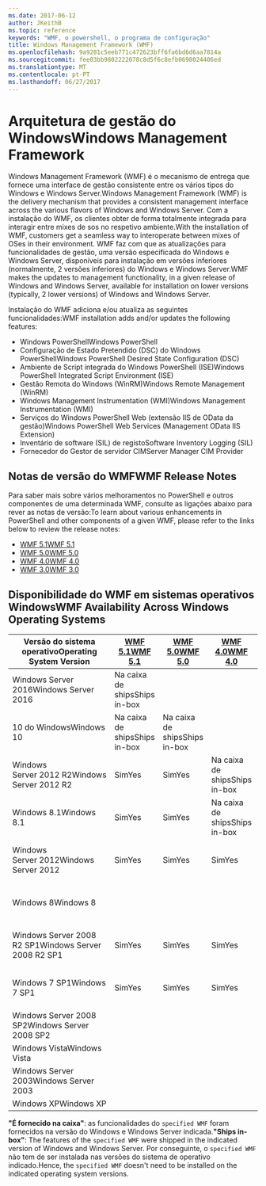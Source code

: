 ```yaml
---
ms.date: 2017-06-12
author: JKeithB
ms.topic: reference
keywords: "WMF, o powershell, o programa de configuração"
title: Windows Management Framework (WMF)
ms.openlocfilehash: 9a9281c5eeb771c472623bff6fa6bd6d6aa7814a
ms.sourcegitcommit: fee03bb9802222078c8d5f6c8efb0698024406ed
ms.translationtype: MT
ms.contentlocale: pt-PT
ms.lasthandoff: 06/27/2017
---
```

# <a name="windows-management-framework"></a><span data-ttu-id="3d750-103">Arquitetura de gestão do Windows</span><span class="sxs-lookup"><span data-stu-id="3d750-103">Windows Management Framework</span></span>

<span data-ttu-id="3d750-104">Windows Management Framework (WMF) é o mecanismo de entrega que fornece uma interface de gestão consistente entre os vários tipos do Windows e Windows Server.</span><span class="sxs-lookup"><span data-stu-id="3d750-104">Windows Management Framework (WMF) is the delivery mechanism that provides a consistent management interface across the various flavors of Windows and Windows Server.</span></span>
<span data-ttu-id="3d750-105">Com a instalação do WMF, os clientes obter de forma totalmente integrada para interagir entre mixes de sos no respetivo ambiente.</span><span class="sxs-lookup"><span data-stu-id="3d750-105">With the installation of WMF, customers get a seamless way to interoperate between mixes of OSes in their environment.</span></span>
<span data-ttu-id="3d750-106">WMF faz com que as atualizações para funcionalidades de gestão, uma versão especificada do Windows e Windows Server, disponíveis para instalação em versões inferiores (normalmente, 2 versões inferiores) do Windows e Windows Server.</span><span class="sxs-lookup"><span data-stu-id="3d750-106">WMF makes the updates to management functionality, in a given release of Windows and Windows Server, available for installation on lower versions (typically, 2 lower versions) of Windows and Windows Server.</span></span>

<span data-ttu-id="3d750-107">Instalação do WMF adiciona e/ou atualiza as seguintes funcionalidades:</span><span class="sxs-lookup"><span data-stu-id="3d750-107">WMF installation adds and/or updates the following features:</span></span>

- <span data-ttu-id="3d750-108">Windows PowerShell</span><span class="sxs-lookup"><span data-stu-id="3d750-108">Windows PowerShell</span></span>
- <span data-ttu-id="3d750-109">Configuração de Estado Pretendido (DSC) do Windows PowerShell</span><span class="sxs-lookup"><span data-stu-id="3d750-109">Windows PowerShell Desired State Configuration (DSC)</span></span>
- <span data-ttu-id="3d750-110">Ambiente de Script integrada do Windows PowerShell (ISE)</span><span class="sxs-lookup"><span data-stu-id="3d750-110">Windows PowerShell Integrated Script Environment (ISE)</span></span>
- <span data-ttu-id="3d750-111">Gestão Remota do Windows (WinRM)</span><span class="sxs-lookup"><span data-stu-id="3d750-111">Windows Remote Management (WinRM)</span></span>
- <span data-ttu-id="3d750-112">Windows Management Instrumentation (WMI)</span><span class="sxs-lookup"><span data-stu-id="3d750-112">Windows Management Instrumentation (WMI)</span></span>
- <span data-ttu-id="3d750-113">Serviços do Windows PowerShell Web (extensão IIS de OData da gestão)</span><span class="sxs-lookup"><span data-stu-id="3d750-113">Windows PowerShell Web Services (Management OData IIS Extension)</span></span>
- <span data-ttu-id="3d750-114">Inventário de software (SIL) de registo</span><span class="sxs-lookup"><span data-stu-id="3d750-114">Software Inventory Logging (SIL)</span></span>
- <span data-ttu-id="3d750-115">Fornecedor do Gestor de servidor CIM</span><span class="sxs-lookup"><span data-stu-id="3d750-115">Server Manager CIM Provider</span></span>

## <a name="wmf-release-notes"></a><span data-ttu-id="3d750-116">Notas de versão do WMF</span><span class="sxs-lookup"><span data-stu-id="3d750-116">WMF Release Notes</span></span>

<span data-ttu-id="3d750-117">Para saber mais sobre vários melhoramentos no PowerShell e outros componentes de uma determinada WMF, consulte as ligações abaixo para rever as notas de versão:</span><span class="sxs-lookup"><span data-stu-id="3d750-117">To learn about various enhancements in PowerShell and other components of a given WMF, please refer to the links below to review the release notes:</span></span>

- [<span data-ttu-id="3d750-118">WMF 5.1</span><span class="sxs-lookup"><span data-stu-id="3d750-118">WMF 5.1</span></span>](5.1/release-notes.md)
- [<span data-ttu-id="3d750-119">WMF 5.0</span><span class="sxs-lookup"><span data-stu-id="3d750-119">WMF 5.0</span></span>](5.0/releasenotes.md)
- [<span data-ttu-id="3d750-120">WMF 4.0</span><span class="sxs-lookup"><span data-stu-id="3d750-120">WMF 4.0</span></span>](https://download.microsoft.com/download/3/D/6/3D61D262-8549-4769-A660-230B67E15B25/Windows%20Management%20Framework%204%200%20Release%20Notes.docx)
- [<span data-ttu-id="3d750-121">WMF 3.0</span><span class="sxs-lookup"><span data-stu-id="3d750-121">WMF 3.0</span></span>](https://download.microsoft.com/download/E/7/6/E76850B8-DA6E-4FF5-8CCE-A24FC513FD16/WMF%203%20Release%20Notes.docx)

## <a name="wmf-availability-across-windows-operating-systems"></a><span data-ttu-id="3d750-122">Disponibilidade do WMF em sistemas operativos Windows</span><span class="sxs-lookup"><span data-stu-id="3d750-122">WMF Availability Across Windows Operating Systems</span></span>

| <span data-ttu-id="3d750-123">Versão do sistema operativo</span><span class="sxs-lookup"><span data-stu-id="3d750-123">Operating System Version</span></span> | [<span data-ttu-id="3d750-124">WMF 5.1</span><span class="sxs-lookup"><span data-stu-id="3d750-124">WMF 5.1</span></span>](https://aka.ms/wmf51download) | [<span data-ttu-id="3d750-125">WMF 5.0</span><span class="sxs-lookup"><span data-stu-id="3d750-125">WMF 5.0</span></span>](https://aka.ms/wmf5download) | [<span data-ttu-id="3d750-126">WMF 4.0</span><span class="sxs-lookup"><span data-stu-id="3d750-126">WMF 4.0</span></span>](https://aka.ms/wmf4download) |  [<span data-ttu-id="3d750-127">WMF 3.0</span><span class="sxs-lookup"><span data-stu-id="3d750-127">WMF 3.0</span></span>](https://aka.ms/wmf3download) | [<span data-ttu-id="3d750-128">WMF 2.0</span><span class="sxs-lookup"><span data-stu-id="3d750-128">WMF 2.0</span></span>](https://aka.ms/wmf2download) |
| ------------------------ | ----------- | ----------- | ----------- | ------------ |  ------------- |
| <span data-ttu-id="3d750-129">Windows Server 2016</span><span class="sxs-lookup"><span data-stu-id="3d750-129">Windows Server 2016</span></span> | <span data-ttu-id="3d750-130">Na caixa de ships</span><span class="sxs-lookup"><span data-stu-id="3d750-130">Ships in-box</span></span> |  |  |  |  |
| <span data-ttu-id="3d750-131">10 do Windows</span><span class="sxs-lookup"><span data-stu-id="3d750-131">Windows 10</span></span> | <span data-ttu-id="3d750-132">Na caixa de ships</span><span class="sxs-lookup"><span data-stu-id="3d750-132">Ships in-box</span></span> | <span data-ttu-id="3d750-133">Na caixa de ships</span><span class="sxs-lookup"><span data-stu-id="3d750-133">Ships in-box</span></span>  | | | |  
| <span data-ttu-id="3d750-134">Windows Server 2012 R2</span><span class="sxs-lookup"><span data-stu-id="3d750-134">Windows Server 2012 R2</span></span>| <span data-ttu-id="3d750-135">Sim</span><span class="sxs-lookup"><span data-stu-id="3d750-135">Yes</span></span> | <span data-ttu-id="3d750-136">Sim</span><span class="sxs-lookup"><span data-stu-id="3d750-136">Yes</span></span> | <span data-ttu-id="3d750-137">Na caixa de ships</span><span class="sxs-lookup"><span data-stu-id="3d750-137">Ships in-box</span></span> |  |  |
| <span data-ttu-id="3d750-138">Windows 8.1</span><span class="sxs-lookup"><span data-stu-id="3d750-138">Windows 8.1</span></span> | <span data-ttu-id="3d750-139">Sim</span><span class="sxs-lookup"><span data-stu-id="3d750-139">Yes</span></span> | <span data-ttu-id="3d750-140">Sim</span><span class="sxs-lookup"><span data-stu-id="3d750-140">Yes</span></span> |  <span data-ttu-id="3d750-141">Na caixa de ships</span><span class="sxs-lookup"><span data-stu-id="3d750-141">Ships in-box</span></span> |  |  |
| <span data-ttu-id="3d750-142">Windows Server 2012</span><span class="sxs-lookup"><span data-stu-id="3d750-142">Windows Server 2012</span></span> | <span data-ttu-id="3d750-143">Sim</span><span class="sxs-lookup"><span data-stu-id="3d750-143">Yes</span></span> | <span data-ttu-id="3d750-144">Sim</span><span class="sxs-lookup"><span data-stu-id="3d750-144">Yes</span></span> | <span data-ttu-id="3d750-145">Sim</span><span class="sxs-lookup"><span data-stu-id="3d750-145">Yes</span></span> |  <span data-ttu-id="3d750-146">Na caixa de ships</span><span class="sxs-lookup"><span data-stu-id="3d750-146">Ships in-box</span></span> | |
| <span data-ttu-id="3d750-147">Windows 8</span><span class="sxs-lookup"><span data-stu-id="3d750-147">Windows 8</span></span> |  |  |  | <span data-ttu-id="3d750-148">Na caixa de ships</span><span class="sxs-lookup"><span data-stu-id="3d750-148">Ships in-box</span></span> | |
| <span data-ttu-id="3d750-149">Windows Server 2008 R2 SP1</span><span class="sxs-lookup"><span data-stu-id="3d750-149">Windows Server 2008 R2 SP1</span></span> | <span data-ttu-id="3d750-150">Sim</span><span class="sxs-lookup"><span data-stu-id="3d750-150">Yes</span></span> | <span data-ttu-id="3d750-151">Sim</span><span class="sxs-lookup"><span data-stu-id="3d750-151">Yes</span></span> | <span data-ttu-id="3d750-152">Sim</span><span class="sxs-lookup"><span data-stu-id="3d750-152">Yes</span></span> |  <span data-ttu-id="3d750-153">Sim</span><span class="sxs-lookup"><span data-stu-id="3d750-153">Yes</span></span>| <span data-ttu-id="3d750-154">Na caixa de ships</span><span class="sxs-lookup"><span data-stu-id="3d750-154">Ships in-box</span></span> |
| <span data-ttu-id="3d750-155">Windows 7 SP1</span><span class="sxs-lookup"><span data-stu-id="3d750-155">Windows 7 SP1</span></span>  | <span data-ttu-id="3d750-156">Sim</span><span class="sxs-lookup"><span data-stu-id="3d750-156">Yes</span></span> | <span data-ttu-id="3d750-157">Sim</span><span class="sxs-lookup"><span data-stu-id="3d750-157">Yes</span></span> | <span data-ttu-id="3d750-158">Sim</span><span class="sxs-lookup"><span data-stu-id="3d750-158">Yes</span></span> | <span data-ttu-id="3d750-159">Sim</span><span class="sxs-lookup"><span data-stu-id="3d750-159">Yes</span></span> | <span data-ttu-id="3d750-160">Na caixa de ships</span><span class="sxs-lookup"><span data-stu-id="3d750-160">Ships in-box</span></span> |
| <span data-ttu-id="3d750-161">Windows Server 2008 SP2</span><span class="sxs-lookup"><span data-stu-id="3d750-161">Windows Server 2008 SP2</span></span> | | | | <span data-ttu-id="3d750-162">Sim</span><span class="sxs-lookup"><span data-stu-id="3d750-162">Yes</span></span> | <span data-ttu-id="3d750-163">Sim</span><span class="sxs-lookup"><span data-stu-id="3d750-163">Yes</span></span> |
| <span data-ttu-id="3d750-164">Windows Vista</span><span class="sxs-lookup"><span data-stu-id="3d750-164">Windows Vista</span></span> | | | | | <span data-ttu-id="3d750-165">Sim</span><span class="sxs-lookup"><span data-stu-id="3d750-165">Yes</span></span> |
| <span data-ttu-id="3d750-166">Windows Server 2003</span><span class="sxs-lookup"><span data-stu-id="3d750-166">Windows Server 2003</span></span>| | | |  | <span data-ttu-id="3d750-167">Sim</span><span class="sxs-lookup"><span data-stu-id="3d750-167">Yes</span></span> |
| <span data-ttu-id="3d750-168">Windows XP</span><span class="sxs-lookup"><span data-stu-id="3d750-168">Windows XP</span></span> | | | |  | <span data-ttu-id="3d750-169">Sim</span><span class="sxs-lookup"><span data-stu-id="3d750-169">Yes</span></span> |

<span data-ttu-id="3d750-170">**"É fornecido na caixa"**: as funcionalidades do `specified WMF` foram fornecidos na versão do Windows e Windows Server indicada.</span><span class="sxs-lookup"><span data-stu-id="3d750-170">**"Ships in-box"**: The features of the `specified WMF` were shipped in the indicated version of  Windows and Windows Server.</span></span>
<span data-ttu-id="3d750-171">Por conseguinte, o `specified WMF` não tem de ser instalada nas versões do sistema de operativo indicado.</span><span class="sxs-lookup"><span data-stu-id="3d750-171">Hence, the `specified WMF` doesn't need to be installed on the indicated operating system versions.</span></span>

